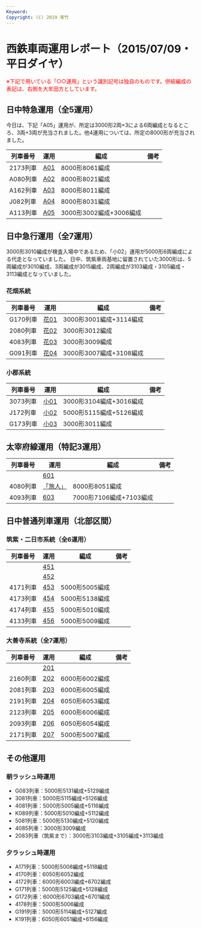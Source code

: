```yaml
---
Keyword: 
Copyright: (C) 2019 青竹
---
```


# 西鉄車両運用レポート（2015/07/09・平日ダイヤ）

<span style="color:#FF0000;">※下記で用いている「○○運用」という識別記号は独自のものです。併結編成の表記は、右側を大牟田方としています。</span>

## 日中特急運用（全5運用）

今日は、下記「A05」運用が、所定は3000形2両×3による6両編成となるところ、3両+3両が充当されました。他4運用については、所定の8000形が充当されました。

| 列車番号 | 運用 | 編成 | 備考 |
| --- | --- | --- | --- |
| 2173列車 | [A01](https://aotake91.net/railway/nishitetsu/dia/20140322/unyoulist-weekday.htm#WA01) | 8000形8061編成 |  |
| A080列車 | [A02](https://aotake91.net/railway/nishitetsu/dia/20140322/unyoulist-weekday.htm#WA02) | 8000形8021編成 |  |
| A162列車 | [A03](https://aotake91.net/railway/nishitetsu/dia/20140322/unyoulist-weekday.htm#WA03) | 8000形8011編成 |  |
| J082列車 | [A04](https://aotake91.net/railway/nishitetsu/dia/20140322/unyoulist-weekday.htm#WA04) | 8000形8031編成 |  |
| A113列車 | [A05](https://aotake91.net/railway/nishitetsu/dia/20140322/unyoulist-weekday.htm#WA05) | 3000形3002編成+3006編成 |  |

## 日中急行運用（全7運用）

3000形3010編成が検査入場中であるため、「小02」運用が5000形6両編成による代走となっていました。
日中、筑紫車両基地に留置されていた3000形は、5両編成が3010編成、3両編成が3015編成、2両編成が3103編成・3105編成・3113編成となっていました。

### 花畑系統

| 列車番号 | 運用 | 編成 | 備考 |
| --- | --- | --- | --- |
| G170列車 | [花01](https://aotake91.net/railway/nishitetsu/dia/20140322/unyoulist-weekday.htm#WG01) | 3000形3001編成+3114編成 |  |
| 2080列車 | [花02](https://aotake91.net/railway/nishitetsu/dia/20140322/unyoulist-weekday.htm#WG02) | 3000形3012編成 |  |
| 4083列車 | [花03](https://aotake91.net/railway/nishitetsu/dia/20140322/unyoulist-weekday.htm#WG03) | 3000形3009編成 |  |
| G091列車 | [花04](https://aotake91.net/railway/nishitetsu/dia/20140322/unyoulist-weekday.htm#WG04) | 3000形3007編成+3108編成 |  |

### 小郡系統

| 列車番号 | 運用 | 編成 | 備考 |
| --- | --- | --- | --- |
| 3073列車 | [小01](https://aotake91.net/railway/nishitetsu/dia/20140322/unyoulist-weekday.htm#WJ01) | 3000形3104編成+3016編成 |  |
| J172列車 | [小02](https://aotake91.net/railway/nishitetsu/dia/20140322/unyoulist-weekday.htm#WJ02) | 5000形5115編成+5126編成 |  |
| G173列車 | [小03](https://aotake91.net/railway/nishitetsu/dia/20140322/unyoulist-weekday.htm#WJ03) | 3000形3011編成 |  |

## 太宰府線運用（特記3運用）

| 列車番号 | 運用 | 編成 | 備考 |
| --- | --- | --- | --- |
|  | [601](https://aotake91.net/railway/nishitetsu/dia/20140322/unyoulist-weekday.htm#W601) |  |  |
| 4080列車 | [「旅人」](https://aotake91.net/railway/nishitetsu/dia/20140322/unyoulist-weekday.htm#W602) | 8000形8051編成 |  |
| 4093列車 | [603](https://aotake91.net/railway/nishitetsu/dia/20140322/unyoulist-weekday.htm#W603) | 7000形7106編成+7103編成 |  |

## 日中普通列車運用（北部区間）

### 筑紫・二日市系統（全6運用）

| 列車番号 | 運用 | 編成 | 備考 |
| --- | --- | --- | --- |
|  | [451](https://aotake91.net/railway/nishitetsu/dia/20140322/unyoulist-weekday.htm#W451) |  |  |
|  | [452](https://aotake91.net/railway/nishitetsu/dia/20140322/unyoulist-weekday.htm#W452) |  |  |
| 4171列車 | [453](https://aotake91.net/railway/nishitetsu/dia/20140322/unyoulist-weekday.htm#W453) | 5000形5005編成 |  |
| 4173列車 | [454](https://aotake91.net/railway/nishitetsu/dia/20140322/unyoulist-weekday.htm#W454) | 5000形5138編成 |  |
| 4174列車 | [455](https://aotake91.net/railway/nishitetsu/dia/20140322/unyoulist-weekday.htm#W455) | 5000形5010編成 |  |
| 4133列車 | [456](https://aotake91.net/railway/nishitetsu/dia/20140322/unyoulist-weekday.htm#W456) | 5000形5009編成 |  |

### 大善寺系統（全7運用）

| 列車番号 | 運用 | 編成 | 備考 |
| --- | --- | --- | --- |
|  | [201](https://aotake91.net/railway/nishitetsu/dia/20140322/unyoulist-weekday.htm#W201) |  |  |
| 2160列車 | [202](https://aotake91.net/railway/nishitetsu/dia/20140322/unyoulist-weekday.htm#W202) | 6000形6002編成 |  |
| 2081列車 | [203](https://aotake91.net/railway/nishitetsu/dia/20140322/unyoulist-weekday.htm#W203) | 6000形6005編成 |  |
| 2191列車 | [204](https://aotake91.net/railway/nishitetsu/dia/20140322/unyoulist-weekday.htm#W204) | 6050形6053編成 |  |
| 2123列車 | [205](https://aotake91.net/railway/nishitetsu/dia/20140322/unyoulist-weekday.htm#W205) | 6000形6006編成 |  |
| 2093列車 | [206](https://aotake91.net/railway/nishitetsu/dia/20140322/unyoulist-weekday.htm#W206) | 6050形6054編成 |  |
| 2171列車 | [207](https://aotake91.net/railway/nishitetsu/dia/20140322/unyoulist-weekday.htm#W207) | 5000形5007編成 |  |

## その他運用

### 朝ラッシュ時運用

* G083列車：5000形5131編成+5129編成
* 3081列車：5000形5115編成+5126編成
* 4081列車：5000形5005編成+5116編成
* K089列車：5000形5010編成+5112編成
* 5081列車：5000形5130編成+5120編成
* 4085列車：3000形3009編成
* 2083列車（筑紫まで）：3000形3103編成+3105編成+3113編成

### 夕ラッシュ時運用

* A171列車：5000形5008編成+5118編成
* 4170列車：6050形6052編成
* 4172列車：6000形6003編成+6702編成
* G171列車：5000形5125編成+5128編成
* G172列車：6000形6703編成+6701編成
* 4178列車：5000形5006編成
* G191列車：5000形5114編成+5127編成
* K191列車：6050形6051編成+6156編成

